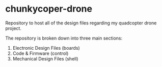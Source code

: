 # chunkycoper-drone

Repository to host all of the design files regarding my quadcopter drone project.

The repository is broken down into three main sections:
1. Electronic Design Files (boards)
2. Code & Firmware (control)
3. Mechanical Design Files (shell)
